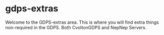 # gdps-extras

Welcome to the GDPS-extras area. This is where you will find extra things non-required in the GDPS. 
Both CvoltonGDPS and NepNep Servers.
